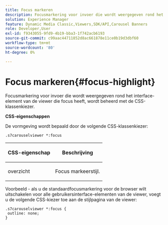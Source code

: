 ```yaml
---
title: Focus markeren
description: Focusmarkering voor invoer die wordt weergegeven rond het interface-element van de viewer die focus heeft, wordt beheerd met de CSS-klassenkiezer.
solution: Experience Manager
feature: Dynamic Media Classic,Viewers,SDK/API,Carousel Banners
role: Developer,User
exl-id: f9343055-9fd9-4b19-bba3-1f742acb6193
source-git-commit: c99aac44711852d8ac661878e11ce0b19d3dbf60
workflow-type: tm+mt
source-wordcount: '80'
ht-degree: 0%

---
```


# Focus markeren{#focus-highlight}

Focusmarkering voor invoer die wordt weergegeven rond het interface-element van de viewer die focus heeft, wordt beheerd met de CSS-klassenkiezer.

<!--<a id="section_061E550C1C1D4DB2BD663A898895B38C"></a>-->

**CSS-eigenschappen**

De vormgeving wordt bepaald door de volgende CSS-klassenkiezer:

```
.s7carouselviewer *:focus
```

<table id="table_94EE3F5BBE4547C0B4943471CEE7EDE4"> 
 <thead> 
  <tr> 
   <th colname="col1" class="entry"> <p> CSS-eigenschap </p> </th> 
   <th colname="col2" class="entry"> <p>Beschrijving </p> </th> 
  </tr> 
 </thead>
 <tbody> 
  <tr> 
   <td colname="col1"> <p> <span class="codeph"> overzicht </span> </p> </td> 
   <td colname="col2"> <p>Focus markeerstijl. </p> </td> 
  </tr> 
 </tbody> 
</table>

Voorbeeld - als u de standaardfocusmarkering voor de browser wilt uitschakelen voor alle gebruikersinterface-elementen van de viewer, voegt u de volgende CSS-kiezer toe aan de stijlpagina van de viewer:

```
.s7carouselviewer *:focus { 
 outline: none; 
}
```
